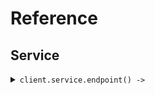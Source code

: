 # Reference
## Service
<details><summary><code>client.service.endpoint() -> </code></summary>
<dl>
<dd>

#### 🔌 Usage

<dl>
<dd>

<dl>
<dd>

```ruby
client.service.endpoint();
```
</dd>
</dl>
</dd>
</dl>


</dd>
</dl>
</details>
